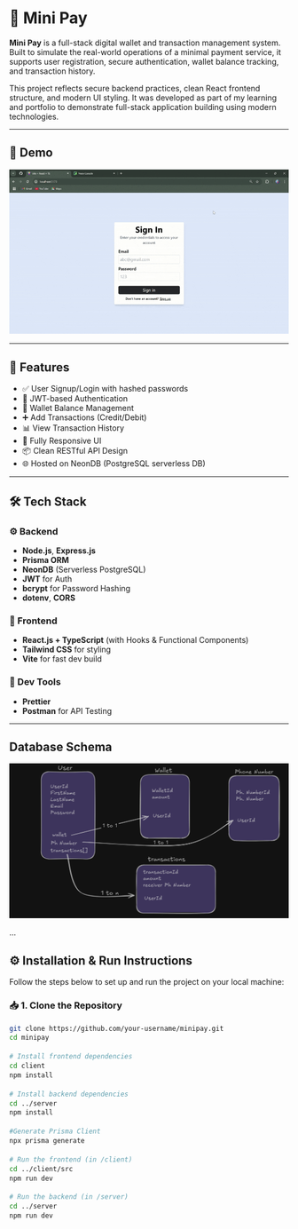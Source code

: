 # 💸 Mini Pay

**Mini Pay** is a full-stack digital wallet and transaction management system. Built to simulate the real-world operations of a minimal payment service, it supports user registration, secure authentication, wallet balance tracking, and transaction history.

This project reflects secure backend practices, clean React frontend structure, and modern UI styling. It was developed as part of my learning and portfolio to demonstrate full-stack application building using modern technologies.

---

## 🎥 Demo

![Demo](https://github.com/Sumit0-0/MiniPay/raw/562fe92d00d607b985cbef2d0c1a89630eea2c74/UiVideo-ezgif.com-optimize.gif)

---

## 🚀 Features

- ✅ User Signup/Login with hashed passwords
- 🔐 JWT-based Authentication
- 💼 Wallet Balance Management
- ➕ Add Transactions (Credit/Debit)
- 📊 View Transaction History
- 📱 Fully Responsive UI
- 📦 Clean RESTful API Design
- 🌐 Hosted on NeonDB (PostgreSQL serverless DB)

---

## 🛠️ Tech Stack

### ⚙️ Backend
- **Node.js**, **Express.js**
- **Prisma ORM**
- **NeonDB** (Serverless PostgreSQL)
- **JWT** for Auth
- **bcrypt** for Password Hashing
- **dotenv**, **CORS**

### 🎨 Frontend
- ****React.js + TypeScript**** (with Hooks & Functional Components)
- **Tailwind CSS** for styling
- **Vite** for fast dev build

### 🧰 Dev Tools
- **Prettier**
- **Postman** for API Testing

---

##  Database Schema
![image alt](https://github.com/Sumit0-0/MiniPay/blob/5710f1aedb722747b62f59a1fb0f3d17fd4c00e8/Screenshot%202025-06-26%20231219.png)

...

## ⚙️ Installation & Run Instructions

Follow the steps below to set up and run the project on your local machine:

### 📥 1. Clone the Repository

```bash
git clone https://github.com/your-username/minipay.git
cd minipay

# Install frontend dependencies
cd client
npm install

# Install backend dependencies
cd ../server
npm install

#Generate Prisma Client
npx prisma generate

# Run the frontend (in /client)
cd ../client/src
npm run dev

# Run the backend (in /server)
cd ../server
npm run dev



